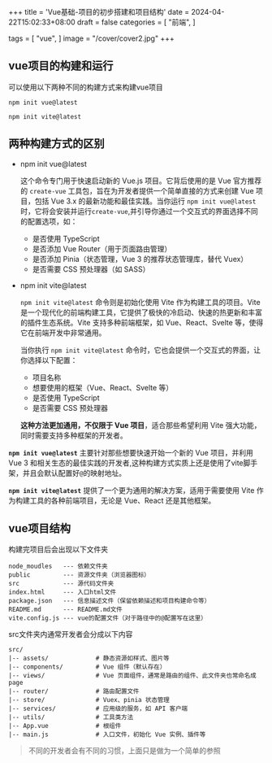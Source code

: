 +++
title = 'Vue基础-项目的初步搭建和项目结构'
date = 2024-04-22T15:02:33+08:00
draft = false
categories = [
    "前端",
]

tags = [
    "vue",
]
image = "/cover/cover2.jpg"
+++

## vue项目的构建和运行

可以使用以下两种不同的构建方式来构建vue项目

```
npm init vue@latest
```
```
npm init vite@latest
``` 

## 两种构建方式的区别

- npm init vue@latest

    这个命令专门用于快速启动新的 Vue.js 项目。它背后使用的是 Vue 官方推荐的 `create-vue` 工具包，旨在为开发者提供一个简单直接的方式来创建 Vue 项目，包括 Vue 3.x 的最新功能和最佳实践。当你运行 `npm init vue@latest` 时，它将会安装并运行`create-vue`,并引导你通过一个交互式的界面选择不同的配置选项，如：

    - 是否使用 TypeScript
    - 是否添加 Vue Router（用于页面路由管理）
    - 是否添加 Pinia（状态管理，Vue 3 的推荐状态管理库，替代 Vuex）
    - 是否需要 CSS 预处理器（如 SASS）


- npm init vite@latest

    `npm init vite@latest` 命令则是初始化使用 Vite 作为构建工具的项目。Vite 是一个现代化的前端构建工具，它提供了极快的冷启动、快速的热更新和丰富的插件生态系统。Vite 支持多种前端框架，如 Vue、React、Svelte 等，使得它在前端开发中非常通用。

    当你执行 `npm init vite@latest` 命令时，它也会提供一个交互式的界面，让你选择以下配置：

    - 项目名称
    - 想要使用的框架（Vue、React、Svelte 等）
    - 是否使用 TypeScript
    - 是否需要 CSS 预处理器

    **这种方法更加通用，不仅限于 Vue 项目**，适合那些希望利用 Vite 强大功能，同时需要支持多种框架的开发者。

**`npm init vue@latest`** 主要针对那些想要快速开始一个新的 Vue 项目，并利用 Vue 3 和相关生态的最佳实践的开发者,这种构建方式实质上还是使用了vite脚手架，并且会默认配置好`@`的映射地址。

**`npm init vite@latest`** 提供了一个更为通用的解决方案，适用于需要使用 Vite 作为构建工具的各种前端项目，无论是 Vue、React 还是其他框架。

## vue项目结构

构建完项目后会出现以下文件夹

```
node_moudles   --- 依赖文件夹
public         --- 资源文件夹（浏览器图标）
src            --- 源代码文件夹           
index.html     --- 入口html文件
package.json   --- 信息描述文件（保留依赖描述和项目构建命令等）
README.md      --- README.md文件
vite.config.js --- vue的配置文件（对于路径中的@配置写在这里）
```

src文件夹内通常开发者会分成以下内容
```
src/
|-- assets/             # 静态资源如样式、图片等
|-- components/         # Vue 组件（默认存在）
|-- views/              # Vue 页面组件，通常是路由的组件、此文件夹也常命名成page
|-- router/             # 路由配置文件
|-- store/              # Vuex、pinia 状态管理
|-- services/           # 应用级的服务，如 API 客户端
|-- utils/              # 工具类方法
|-- App.vue             # 根组件
|-- main.js             # 入口文件，初始化 Vue 实例、插件等
```

> 不同的开发者会有不同的习惯，上面只是做为一个简单的参照